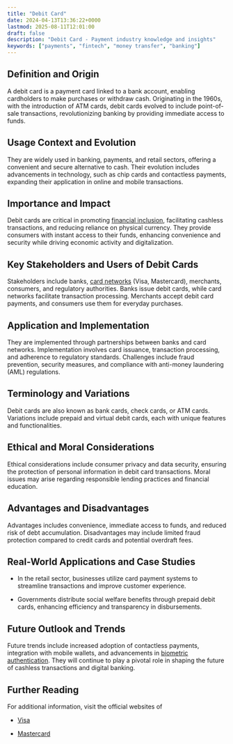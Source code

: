 ```yaml
---
title: "Debit Card"
date: 2024-04-13T13:36:22+0000
lastmod: 2025-08-11T12:01:00
draft: false
description: "Debit Card - Payment industry knowledge and insights"
keywords: ["payments", "fintech", "money transfer", "banking"]
---
```


## Definition and Origin

A debit card is a payment card linked to a bank account, enabling cardholders to make purchases or withdraw cash. Originating in the 1960s, with the introduction of ATM cards, debit cards evolved to include point-of-sale transactions, revolutionizing banking by providing immediate access to funds.

## Usage Context and Evolution

They are widely used in banking, payments, and retail sectors, offering a convenient and secure alternative to cash. Their evolution includes advancements in technology, such as chip cards and contactless payments, expanding their application in online and mobile transactions.

## Importance and Impact

Debit cards are critical in promoting [financial inclusion](https://faisalkhanllc.xyz/resources/payments-wiki/f/what-is-financial-inclusion/), facilitating cashless transactions, and reducing reliance on physical currency. They provide consumers with instant access to their funds, enhancing convenience and security while driving economic activity and digitalization.

## Key Stakeholders and Users of Debit Cards

Stakeholders include banks, [card networks](https://faisalkhanllc.xyz/resources/payments-wiki/c/card-networks/) (Visa, Mastercard), merchants, consumers, and regulatory authorities. Banks issue debit cards, while card networks facilitate transaction processing. Merchants accept debit card payments, and consumers use them for everyday purchases.

## Application and Implementation

They are implemented through partnerships between banks and card networks. Implementation involves card issuance, transaction processing, and adherence to regulatory standards. Challenges include fraud prevention, security measures, and compliance with anti-money laundering (AML) regulations.

## Terminology and Variations

Debit cards are also known as bank cards, check cards, or ATM cards. Variations include prepaid and virtual debit cards, each with unique features and functionalities.

## Ethical and Moral Considerations

Ethical considerations include consumer privacy and data security, ensuring the protection of personal information in debit card transactions. Moral issues may arise regarding responsible lending practices and financial education.

## Advantages and Disadvantages

Advantages includes convenience, immediate access to funds, and reduced risk of debt accumulation. Disadvantages may include limited fraud protection compared to credit cards and potential overdraft fees.

## Real-World Applications and Case Studies

- In the retail sector, businesses utilize card payment systems to streamline transactions and improve customer experience.

- Governments distribute social welfare benefits through prepaid debit cards, enhancing efficiency and transparency in disbursements.

## Future Outlook and Trends

Future trends include increased adoption of contactless payments, integration with mobile wallets, and advancements in [biometric authentication](https://faisalkhanllc.xyz/resources/payments-wiki/b/biometric-data/). They will continue to play a pivotal role in shaping the future of cashless transactions and digital banking.

## Further Reading

For additional information, visit the official websites of

- [Visa](https://www.visa.com/)

- [Mastercard](https://www.mastercard.us/)